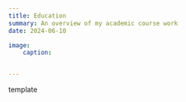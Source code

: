 ```yaml
---
title: Education
summary: An overview of my academic course work
date: 2024-06-10

image:
    caption:


---
```


template